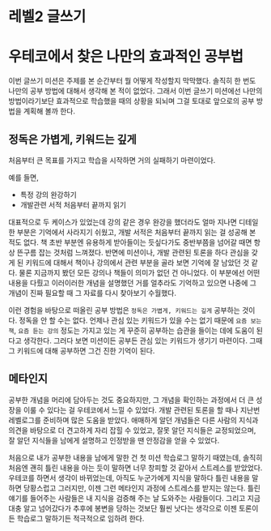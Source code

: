 # 레벨2 글쓰기

# 우테코에서 찾은 나만의 효과적인 공부법

이번 글쓰기 미션은 주제를 본 순간부터 뭘 어떻게 작성할지 막막했다. 솔직히 한 번도 나만의 공부 방법에 대해서 생각해 본 적이 없었다. 그래서 이번 글쓰기 미션에선 나만의 방법이라기보단 효과적으로 학습했을 때의 상황을 되뇌며 그걸 토대로 앞으로의 공부 방법을 계획해 볼까 한다.

## 정독은 가볍게, 키워드는 깊게

처음부터 큰 목표를 가지고 학습을 시작하면 거의 실패하기 마련이었다. 

예를 들면,

- 특정 강의 완강하기
- 개발관련 서적 처음부터 끝까지 읽기

대표적으로 두 케이스가 있었는데 강의 같은 경우 완강을 했더라도 얼마 지나면 디테일한 부분은 기억에서 사라지기 쉬웠고, 개발 서적은 처음부터 끝까지 읽는 걸 성공해 본 적도 없다. 책 초반 부분엔 유용하게 받아들이는 듯싶다가도 중반부쯤을 넘어갈 때면 항상 뜬구름 잡는 것처럼 느껴졌다. 반면에 미션이나, 개발 관련된 토론을 하다 관심을 갖게 된 키워드에 대해서 책이나 강의에서 관련 부분을 골라 보면 기억에 잘 남았던 것 같다. 물론 지금까지 봤던 모든 강의나 책들이 의미가 없던 건 아니었다. 이 부분에선 어떤 내용을 다뤘고 이러이러한 개념을 설명했던 거를 얼추라도 기억하고 있으면 나중에 그 개념이 진짜 필요할 때 그 자료를 다시 찾아보기 수월했다.

이런 경험을 바탕으로 떠올린 공부 방법은 `정독은 가볍게, 키워드는 깊게` 공부하는 것이다. 정독을 안 할 수는 없다. 언제나 관심 있는 키워드가 있을 수는 없기 때문에 `요즘 보는 책`, `요즘 듣는 강의` 정도는 가지고 있는 게 꾸준히 공부하는 습관을 들이는 데에 도움이 된다고 생각한다. 그러다 보면 미션이든 공부든 관심 있는 키워드가 생기기 마련이다. 그때 그 키워드에 대해 공부하면 그건 진한 기억이 된다.

## 메타인지

공부한 개념을 머리에 담아두는 것도 중요하지만, 그 개념을 확인하는 과정에서 더 큰 성장을 이룰 수 있다는 걸 우테코에서 느낄 수 있었다. 개발 관련된 토론을 할 때나 지난번 레벨로그를 준비하며 많은 도움을 받았다. 애매하게 알던 개념들은 다른 사람의 지식과 의견을 바탕으로 더 견고하게 자리 잡힐 수 있었고, 잘못 알던 지식들은 교정되었으며, 잘 알던 지식들을 남에게 설명하고 인정받을 땐 안정감을 얻을 수 있었다.

처음으로 내가 공부한 내용을 남에게 말한 건 첫 미션 학습로그 말하기 때였는데, 솔직히 처음엔 괜히 틀린 내용을 아는 듯이 말하면 너무 창피할 것 같아서 스트레스를 받았었다. 우테코를 하면서 생각이 바뀌었는데, 아직도 누군가에게 지식을 말하다 틀린 내용을 말하면 당황스럽고 그러지만, 이젠 그런 메타인지 과정에 스트레스를 받지는 않는다. 틀린 얘기를 들어주는 사람들은 내 지식을 검증해 주는 날 도와주는 사람들이다. 그리고 지금 대충 알고 넘어갔다가 추후에 봉변을 당하는 것보단 훨씬 낫다는 생각으로 이젠 토론이든 학습로그 말하기든 적극적으로 임하려 한다.
